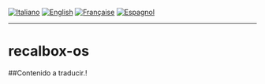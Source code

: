 [![Italiano](http://upload.wikimedia.org/wikipedia/commons/7/70/Flag_of_italy.png "Italiano")](README-IT.md) [![English](http://upload.wikimedia.org/wikipedia/commons/e/e1/Union_Jack_22x16.png "English")](README.md)
[![Française](http://upload.wikimedia.org/wikipedia/commons/1/14/Flag_of_france.png "Française")](README-FR.md)  [![Espagnol](http://upload.wikimedia.org/wikipedia/commons/3/30/Flag_of_spain.png "Espagnol")](README-ES.md)
****
# recalbox-os

##Contenido a traducir.!
